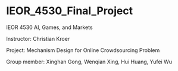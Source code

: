 # IEOR_4530_Final_Project
IEOR 4530 AI, Games, and Markets

Instructor: Christian Kroer

Project: Mechanism Design for Online Crowdsourcing Problem

Group member: Xinghan Gong, Wenqian Xing, Hui Huang, Yufei Wu
